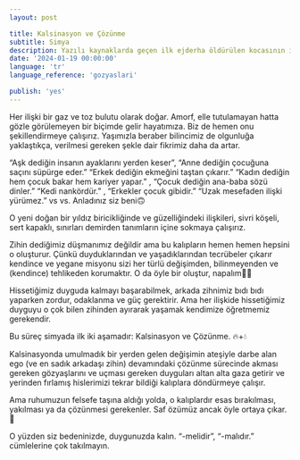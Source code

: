 ```yaml
---
layout: post

title: Kalsinasyon ve Çözünme
subtitle: Simya
description: Yazılı kaynaklarda geçen ilk ejderha öldürülen kocasının intikamını almak için ejderhalardan bir ordu kuran ve kendisi de ejderha görünümüne bürünen Tiamat'tır.
date: '2024-01-19 00:00:00'
language: 'tr'
language_reference: 'gozyaslari'

publish: 'yes'
---
```



Her ilişki bir gaz ve toz bulutu olarak doğar. Amorf, elle tutulamayan hatta gözle görülemeyen bir biçimde gelir hayatımıza. Biz de hemen onu şekillendirmeye çalışırız. Yaşımızla beraber bilincimiz de olgunluğa yaklaştıkça, verilmesi gereken şekle dair fikrimiz daha da artar.

“Aşk dediğin insanın ayaklarını yerden keser”, “Anne dediğin çocuğuna saçını süpürge eder.” “Erkek dediğin ekmeğini taştan çıkarır.” “Kadın dediğin hem çocuk bakar hem kariyer yapar.” , “Çocuk dediğin ana-baba sözü dinler.” “Kedi nankördür.” , “Erkekler çocuk gibidir.” “Uzak mesefaden ilişki yürümez.” vs vs. Anladınız siz beni🙃

O yeni doğan bir yıldız biricikliğinde ve güzelliğindeki ilişkileri, sivri köşeli, sert kapaklı, sınırları demirden tanımların içine sokmaya çalışırız.

Zihin dediğimiz düşmanımız değildir ama bu kalıpların hemen hemen hepsini o oluşturur. Çünkü duyduklarından ve yaşadıklarından tecrübeler çıkarır kendince ve yegane misyonu sizi her türlü değişimden, bilinmeyenden ve (kendince) tehlikeden korumaktır. O da öyle bir oluştur, napalım🤷‍♀️

Hissetiğimiz duyguda kalmayı başarabilmek, arkada zihnimiz bıdı bıdı yaparken zordur, odaklanma ve güç gerektirir. Ama her ilişkide hissetiğimiz duyguyu o çok bilen zihinden ayırarak yaşamak kendimize öğretmemiz gerekendir.

Bu süreç simyada ilk iki aşamadır: Kalsinasyon ve Çözünme. 🔥+💧

Kalsinasyonda umulmadık bir yerden gelen değişimin ateşiyle darbe alan ego (ve en sadık arkadaşı zihin) devamındaki çözünme sürecinde akması gereken gözyaşlarını ve uçması gereken duyguları altan alta gaza getirir ve yerinden fırlamış hislerimizi tekrar bildiği kalıplara döndürmeye çalışır.

Ama ruhumuzun felsefe taşına aldığı yolda, o kalıplardır esas bırakılması, yakılması ya da çözünmesi gerekenler. Saf özümüz ancak öyle ortaya çıkar. 💫

O yüzden siz bedeninizde, duygunuzda kalın. “-melidir”, “-malıdır.” cümlelerine çok takılmayın.
